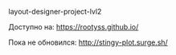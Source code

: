 layout-designer-project-lvl2

Доступно на:
https://rootyss.github.io/ 


Пока не обновился:
http://stingy-plot.surge.sh/
